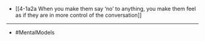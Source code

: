 - [[4-1a2a When you make them say ‘no’ to anything, you make them feel as if they are in more control of the conversation]]
---
- #MentalModels
